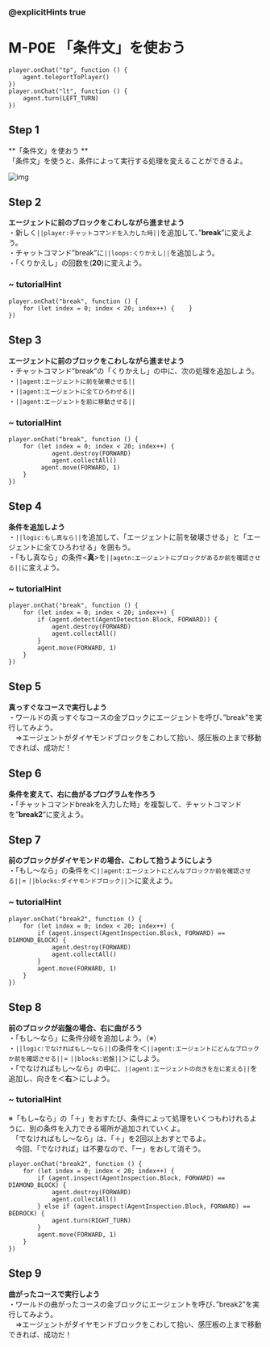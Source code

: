 ### @explicitHints true

# M-P0E 「条件文」を使おう 

```template
player.onChat("tp", function () {
    agent.teleportToPlayer()
})
player.onChat("lt", function () {
    agent.turn(LEFT_TURN)
})
```

## Step 1		 	
**「条件文」を使おう **  
「条件文」を使うと、条件によって実行する処理を変えることができるよ。

![img](https://teck89.xsrv.jp/MEE_tutorial/img/M-P0E.png)

## Step 2		 	
**エージェントに前のブロックをこわしながら進ませよう**  
・新しく``||player:チャットコマンドを入力した時||``を追加して、”**break**”に変えよう。  
・チャットコマンド”break”に``||loops:くりかえし||``を追加しよう。  
・「くりかえし」の回数を(**20**)に変えよう。  

### ~ tutorialHint
```blocks
player.onChat("break", function () {
    for (let index = 0; index < 20; index++) {    }
})
```

## Step 3		 	
**エージェントに前のブロックをこわしながら進ませよう**  
・チャットコマンド”break”の「くりかえし」の中に、次の処理を追加しよう。  
・``||agent:エージェントに前を破壊させる||``  
・``||agent:エージェントに全てひろわせる||``  
・``||agent:エージェントを前に移動させる||``  

### ~ tutorialHint
```blocks
player.onChat("break", function () {
    for (let index = 0; index < 20; index++) {
            agent.destroy(FORWARD)
            agent.collectAll()        	
	     agent.move(FORWARD, 1)
    }
})
```

## Step 4		 	
**条件を追加しよう**  
・``||logic:もし真なら||``を追加して、「エージェントに前を破壊させる」と「エージェントに全てひろわせる」を囲もう。  
・「もし真なら」の条件<**真**>を``||agetn:エージェントにブロックがあるか前を確認させる||``に変えよう。  

### ~ tutorialHint
```blocks
player.onChat("break", function () {
    for (let index = 0; index < 20; index++) {
        if (agent.detect(AgentDetection.Block, FORWARD)) {
            agent.destroy(FORWARD)
            agent.collectAll()
        }
        agent.move(FORWARD, 1)
    }
})
```

## Step 5		 	
**真っすぐなコースで実行しよう**  
・ワールドの真っすぐなコースの金ブロックにエージェントを呼び、”break”を実行してみよう。  
　⇒エージェントがダイヤモンドブロックをこわして拾い、感圧板の上まで移動できれば、成功だ！  


## Step 6		 	
**条件を変えて、右に曲がるプログラムを作ろう**  
・「チャットコマンドbreakを入力した時」を複製して、チャットコマンドを”**break2**”に変えよう。  

## Step 7		 	
**前のブロックがダイヤモンドの場合、こわして拾うようにしよう**  
・「もし～なら」の条件を＜``||agent:エージェントにどんなブロックか前を確認させる||``= ``||blocks:ダイヤモンドブロック||``＞に変えよう。  　

### ~ tutorialHint
```blocks
player.onChat("break2", function () {
    for (let index = 0; index < 20; index++) {
        if (agent.inspect(AgentInspection.Block, FORWARD) == DIAMOND_BLOCK) {
            agent.destroy(FORWARD)
            agent.collectAll()
        }
        agent.move(FORWARD, 1)
    }
})
```
## Step 8		 	
**前のブロックが岩盤の場合、右に曲がろう**  
・「もし～なら」に条件分岐を追加しよう。（※）  
・``||logic:でなければもし～なら||``の条件を＜``||agent:エージェントにどんなブロックか前を確認させる||``= ``||blocks:岩盤||``＞にしよう。  
・「でなければもし～なら」の中に、``||agent:エージェントの向きを左に変える||``を追加し、向きを＜**右**＞にしよう。  

### ~ tutorialHint
※「もし~なら」の「＋」をおすたび、条件によって処理をいくつもわけれるように、別の条件を入力できる場所が追加されていくよ。  
　「でなければもし～なら」は、「＋」を2回以上おすとでるよ。  
　今回、「でなければ」は不要なので、「ー」をおして消そう。 

```blocks
player.onChat("break2", function () {
    for (let index = 0; index < 20; index++) {
        if (agent.inspect(AgentInspection.Block, FORWARD) == DIAMOND_BLOCK) {
            agent.destroy(FORWARD)
            agent.collectAll()
        } else if (agent.inspect(AgentInspection.Block, FORWARD) == BEDROCK) {
            agent.turn(RIGHT_TURN)
        }
        agent.move(FORWARD, 1)
    }
})
```

## Step 9		 	
**曲がったコースで実行しよう**  
・ワールドの曲がったコースの金ブロックにエージェントを呼び、”break2”を実行してみよう。  
　⇒エージェントがダイヤモンドブロックをこわして拾い、感圧板の上まで移動できれば、成功だ！